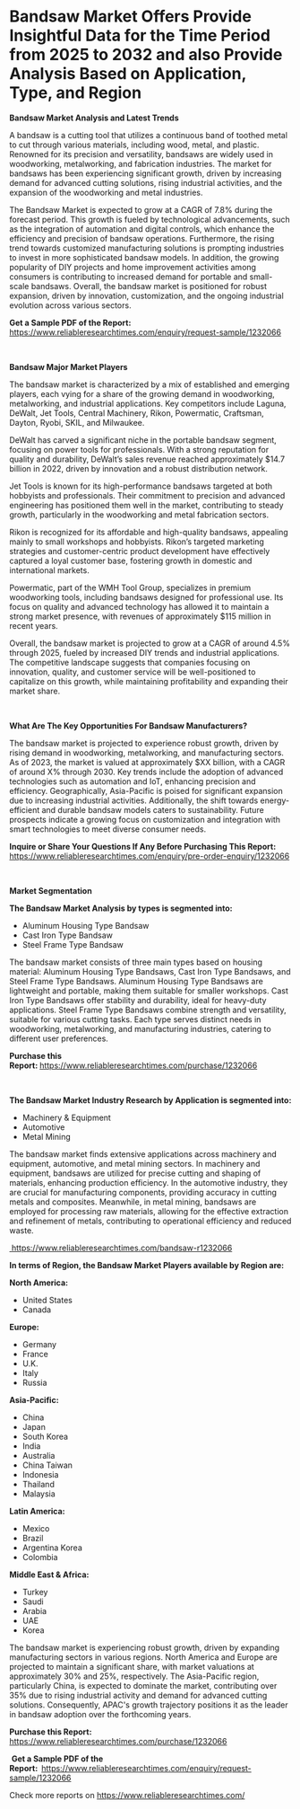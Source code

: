 <p><h1>Bandsaw Market Offers Provide Insightful Data for the Time Period from 2025 to 2032 and also Provide Analysis Based on Application, Type, and Region</h1></p><p><strong>Bandsaw Market Analysis and Latest Trends</strong></p>
<p><p>A bandsaw is a cutting tool that utilizes a continuous band of toothed metal to cut through various materials, including wood, metal, and plastic. Renowned for its precision and versatility, bandsaws are widely used in woodworking, metalworking, and fabrication industries. The market for bandsaws has been experiencing significant growth, driven by increasing demand for advanced cutting solutions, rising industrial activities, and the expansion of the woodworking and metal industries.</p><p>The Bandsaw Market is expected to grow at a CAGR of 7.8% during the forecast period. This growth is fueled by technological advancements, such as the integration of automation and digital controls, which enhance the efficiency and precision of bandsaw operations. Furthermore, the rising trend towards customized manufacturing solutions is prompting industries to invest in more sophisticated bandsaw models. In addition, the growing popularity of DIY projects and home improvement activities among consumers is contributing to increased demand for portable and small-scale bandsaws. Overall, the bandsaw market is positioned for robust expansion, driven by innovation, customization, and the ongoing industrial evolution across various sectors.</p></p>
<p><strong>Get a Sample PDF of the Report:&nbsp;</strong> <a href="https://www.reliableresearchtimes.com/enquiry/request-sample/1232066?utm_campaign=2646&utm_medium=2&utm_source=Github&utm_content=ia&utm_term=09042025&utm_id=bandsaw">https://www.reliableresearchtimes.com/enquiry/request-sample/1232066</a></p>
<p>&nbsp;</p>
<p><strong>Bandsaw Major Market Players</strong></p>
<p><p>The bandsaw market is characterized by a mix of established and emerging players, each vying for a share of the growing demand in woodworking, metalworking, and industrial applications. Key competitors include Laguna, DeWalt, Jet Tools, Central Machinery, Rikon, Powermatic, Craftsman, Dayton, Ryobi, SKIL, and Milwaukee.</p><p>DeWalt has carved a significant niche in the portable bandsaw segment, focusing on power tools for professionals. With a strong reputation for quality and durability, DeWalt’s sales revenue reached approximately $14.7 billion in 2022, driven by innovation and a robust distribution network.</p><p>Jet Tools is known for its high-performance bandsaws targeted at both hobbyists and professionals. Their commitment to precision and advanced engineering has positioned them well in the market, contributing to steady growth, particularly in the woodworking and metal fabrication sectors.</p><p>Rikon is recognized for its affordable and high-quality bandsaws, appealing mainly to small workshops and hobbyists. Rikon’s targeted marketing strategies and customer-centric product development have effectively captured a loyal customer base, fostering growth in domestic and international markets.</p><p>Powermatic, part of the WMH Tool Group, specializes in premium woodworking tools, including bandsaws designed for professional use. Its focus on quality and advanced technology has allowed it to maintain a strong market presence, with revenues of approximately $115 million in recent years.</p><p>Overall, the bandsaw market is projected to grow at a CAGR of around 4.5% through 2025, fueled by increased DIY trends and industrial applications. The competitive landscape suggests that companies focusing on innovation, quality, and customer service will be well-positioned to capitalize on this growth, while maintaining profitability and expanding their market share.</p></p>
<p>&nbsp;</p>
<p><strong>What Are The Key Opportunities For Bandsaw Manufacturers?</strong></p>
<p><p>The bandsaw market is projected to experience robust growth, driven by rising demand in woodworking, metalworking, and manufacturing sectors. As of 2023, the market is valued at approximately $XX billion, with a CAGR of around X% through 2030. Key trends include the adoption of advanced technologies such as automation and IoT, enhancing precision and efficiency. Geographically, Asia-Pacific is poised for significant expansion due to increasing industrial activities. Additionally, the shift towards energy-efficient and durable bandsaw models caters to sustainability. Future prospects indicate a growing focus on customization and integration with smart technologies to meet diverse consumer needs.</p></p>
<p><strong>Inquire or Share Your Questions If Any Before Purchasing This Report:</strong> <a href="https://www.reliableresearchtimes.com/enquiry/pre-order-enquiry/1232066?utm_campaign=2646&utm_medium=2&utm_source=Github&utm_content=ia&utm_term=09042025&utm_id=bandsaw">https://www.reliableresearchtimes.com/enquiry/pre-order-enquiry/1232066</a></p>
<p>&nbsp;</p>
<p><strong>Market Segmentation</strong></p>
<p><strong>The Bandsaw Market Analysis by types is segmented into:</strong></p>
<p><ul><li>Aluminum Housing Type Bandsaw</li><li>Cast Iron Type Bandsaw</li><li>Steel Frame Type Bandsaw</li></ul></p>
<p><p>The bandsaw market consists of three main types based on housing material: Aluminum Housing Type Bandsaws, Cast Iron Type Bandsaws, and Steel Frame Type Bandsaws. Aluminum Housing Type Bandsaws are lightweight and portable, making them suitable for smaller workshops. Cast Iron Type Bandsaws offer stability and durability, ideal for heavy-duty applications. Steel Frame Type Bandsaws combine strength and versatility, suitable for various cutting tasks. Each type serves distinct needs in woodworking, metalworking, and manufacturing industries, catering to different user preferences.</p></p>
<p><strong>Purchase this Report:&nbsp;</strong><a href="https://www.reliableresearchtimes.com/purchase/1232066?utm_campaign=2646&utm_medium=2&utm_source=Github&utm_content=ia&utm_term=09042025&utm_id=bandsaw">https://www.reliableresearchtimes.com/purchase/1232066</a></p>
<p>&nbsp;</p>
<p><strong>The Bandsaw Market Industry Research by Application is segmented into:</strong></p>
<p><ul><li>Machinery & Equipment</li><li>Automotive</li><li>Metal Mining</li></ul></p>
<p><p>The bandsaw market finds extensive applications across machinery and equipment, automotive, and metal mining sectors. In machinery and equipment, bandsaws are utilized for precise cutting and shaping of materials, enhancing production efficiency. In the automotive industry, they are crucial for manufacturing components, providing accuracy in cutting metals and composites. Meanwhile, in metal mining, bandsaws are employed for processing raw materials, allowing for the effective extraction and refinement of metals, contributing to operational efficiency and reduced waste.</p></p>
<p><a href="https://www.reliableresearchtimes.com/bandsaw-r1232066?utm_campaign=2646&utm_medium=2&utm_source=Github&utm_content=ia&utm_term=09042025&utm_id=bandsaw">&nbsp;https://www.reliableresearchtimes.com/bandsaw-r1232066</a></p>
<p><strong>In terms of Region, the Bandsaw Market Players available by Region are:</strong></p>
<p>
    <p> <strong> North America: </strong>
        <ul>
            <li>United States</li>
            <li>Canada</li>
        </ul>
        </p> 
    <p> <strong> Europe: </strong>
        <ul>
            <li>Germany</li>
            <li>France</li>
            <li>U.K.</li>
            <li>Italy</li>
            <li>Russia</li>
        </ul>
        </p> 
    <p> <strong> Asia-Pacific: </strong>
        <ul>
            <li>China</li>
            <li>Japan</li>
            <li>South Korea</li>
            <li>India</li>
            <li>Australia</li>
            <li>China Taiwan</li>
            <li>Indonesia</li>
            <li>Thailand</li>
            <li>Malaysia</li>
        </ul>
        </p> 
    <p> <strong> Latin America: </strong>
        <ul>
            <li>Mexico</li>
            <li>Brazil</li>
            <li>Argentina Korea</li>
            <li>Colombia</li>
        </ul>
        </p> 
    <p> <strong> Middle East & Africa: </strong>
        <ul>
            <li>Turkey</li>
            <li>Saudi</li>
            <li>Arabia</li>
            <li>UAE</li>
            <li>Korea</li>
        </ul>
    </p>
    </p>
<p><p>The bandsaw market is experiencing robust growth, driven by expanding manufacturing sectors in various regions. North America and Europe are projected to maintain a significant share, with market valuations at approximately 30% and 25%, respectively. The Asia-Pacific region, particularly China, is expected to dominate the market, contributing over 35% due to rising industrial activity and demand for advanced cutting solutions. Consequently, APAC's growth trajectory positions it as the leader in bandsaw adoption over the forthcoming years.</p></p>
<p><strong>Purchase this Report: </strong><a href="https://www.reliableresearchtimes.com/purchase/1232066?utm_campaign=2646&utm_medium=2&utm_source=Github&utm_content=ia&utm_term=09042025&utm_id=bandsaw">https://www.reliableresearchtimes.com/purchase/1232066</a></p>
<p>&nbsp;<strong>Get a Sample PDF of the Report:&nbsp;&nbsp;</strong><a href="https://www.reliableresearchtimes.com/enquiry/request-sample/1232066?utm_campaign=2646&utm_medium=2&utm_source=Github&utm_content=ia&utm_term=09042025&utm_id=bandsaw">https://www.reliableresearchtimes.com/enquiry/request-sample/1232066</a></p>
<p><strong></strong></p>
<p>Check more reports on <a href="https://www.reliableresearchtimes.com/?utm_campaign=2646&utm_medium=2&utm_source=Github&utm_content=ia&utm_term=09042025&utm_id=bandsaw">https://www.reliableresearchtimes.com/</a></p>